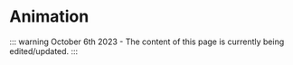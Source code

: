 # Animation

::: warning
October 6th 2023 - The content of this page is currently being edited/updated.
:::
